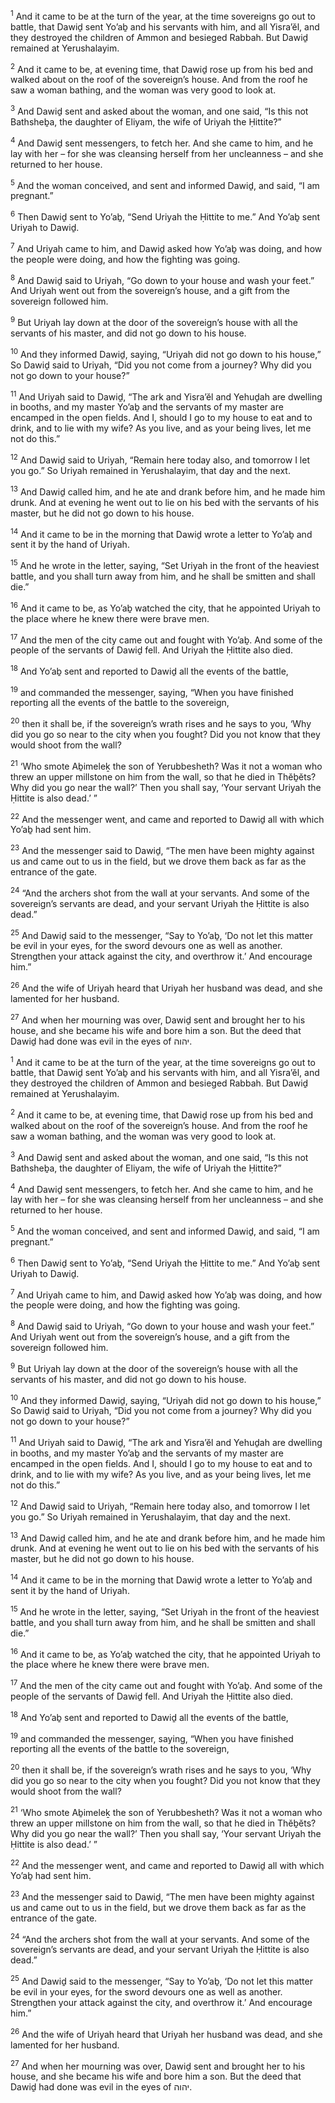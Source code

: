 <sup>1</sup> And it came to be at the turn of the year, at the time sovereigns go out to battle, that Dawiḏ sent Yo’aḇ and his servants with him, and all Yisra’ĕl, and they destroyed the children of Ammon and besieged Rabbah. But Dawiḏ remained at Yerushalayim.

<sup>2</sup> And it came to be, at evening time, that Dawiḏ rose up from his bed and walked about on the roof of the sovereign’s house. And from the roof he saw a woman bathing, and the woman was very good to look at.

<sup>3</sup> And Dawiḏ sent and asked about the woman, and one said, “Is this not Bathsheḇa, the daughter of Eliyam, the wife of Uriyah the Ḥittite?”

<sup>4</sup> And Dawiḏ sent messengers, to fetch her. And she came to him, and he lay with her – for she was cleansing herself from her uncleanness – and she returned to her house.

<sup>5</sup> And the woman conceived, and sent and informed Dawiḏ, and said, “I am pregnant.”

<sup>6</sup> Then Dawiḏ sent to Yo’aḇ, “Send Uriyah the Ḥittite to me.” And Yo’aḇ sent Uriyah to Dawiḏ.

<sup>7</sup> And Uriyah came to him, and Dawiḏ asked how Yo’aḇ was doing, and how the people were doing, and how the fighting was going.

<sup>8</sup> And Dawiḏ said to Uriyah, “Go down to your house and wash your feet.” And Uriyah went out from the sovereign’s house, and a gift from the sovereign followed him.

<sup>9</sup> But Uriyah lay down at the door of the sovereign’s house with all the servants of his master, and did not go down to his house.

<sup>10</sup> And they informed Dawiḏ, saying, “Uriyah did not go down to his house,” So Dawiḏ said to Uriyah, “Did you not come from a journey? Why did you not go down to your house?”

<sup>11</sup> And Uriyah said to Dawiḏ, “The ark and Yisra’ĕl and Yehuḏah are dwelling in booths, and my master Yo’aḇ and the servants of my master are encamped in the open fields. And I, should I go to my house to eat and to drink, and to lie with my wife? As you live, and as your being lives, let me not do this.”

<sup>12</sup> And Dawiḏ said to Uriyah, “Remain here today also, and tomorrow I let you go.” So Uriyah remained in Yerushalayim, that day and the next.

<sup>13</sup> And Dawiḏ called him, and he ate and drank before him, and he made him drunk. And at evening he went out to lie on his bed with the servants of his master, but he did not go down to his house.

<sup>14</sup> And it came to be in the morning that Dawiḏ wrote a letter to Yo’aḇ and sent it by the hand of Uriyah.

<sup>15</sup> And he wrote in the letter, saying, “Set Uriyah in the front of the heaviest battle, and you shall turn away from him, and he shall be smitten and shall die.”

<sup>16</sup> And it came to be, as Yo’aḇ watched the city, that he appointed Uriyah to the place where he knew there were brave men.

<sup>17</sup> And the men of the city came out and fought with Yo’aḇ. And some of the people of the servants of Dawiḏ fell. And Uriyah the Ḥittite also died.

<sup>18</sup> And Yo’aḇ sent and reported to Dawiḏ all the events of the battle,

<sup>19</sup> and commanded the messenger, saying, “When you have finished reporting all the events of the battle to the sovereign,

<sup>20</sup> then it shall be, if the sovereign’s wrath rises and he says to you, ‘Why did you go so near to the city when you fought? Did you not know that they would shoot from the wall?

<sup>21</sup> ‘Who smote Aḇimeleḵ the son of Yerubbesheth? Was it not a woman who threw an upper millstone on him from the wall, so that he died in Thĕḇĕts? Why did you go near the wall?’ Then you shall say, ‘Your servant Uriyah the Ḥittite is also dead.’ ”

<sup>22</sup> And the messenger went, and came and reported to Dawiḏ all with which Yo’aḇ had sent him.

<sup>23</sup> And the messenger said to Dawiḏ, “The men have been mighty against us and came out to us in the field, but we drove them back as far as the entrance of the gate.

<sup>24</sup> “And the archers shot from the wall at your servants. And some of the sovereign’s servants are dead, and your servant Uriyah the Ḥittite is also dead.”

<sup>25</sup> And Dawiḏ said to the messenger, “Say to Yo’aḇ, ‘Do not let this matter be evil in your eyes, for the sword devours one as well as another. Strengthen your attack against the city, and overthrow it.’ And encourage him.”

<sup>26</sup> And the wife of Uriyah heard that Uriyah her husband was dead, and she lamented for her husband.

<sup>27</sup> And when her mourning was over, Dawiḏ sent and brought her to his house, and she became his wife and bore him a son. But the deed that Dawiḏ had done was evil in the eyes of יהוה.

<sup>1</sup> And it came to be at the turn of the year, at the time sovereigns go out to battle, that Dawiḏ sent Yo’aḇ and his servants with him, and all Yisra’ĕl, and they destroyed the children of Ammon and besieged Rabbah. But Dawiḏ remained at Yerushalayim.

<sup>2</sup> And it came to be, at evening time, that Dawiḏ rose up from his bed and walked about on the roof of the sovereign’s house. And from the roof he saw a woman bathing, and the woman was very good to look at.

<sup>3</sup> And Dawiḏ sent and asked about the woman, and one said, “Is this not Bathsheḇa, the daughter of Eliyam, the wife of Uriyah the Ḥittite?”

<sup>4</sup> And Dawiḏ sent messengers, to fetch her. And she came to him, and he lay with her – for she was cleansing herself from her uncleanness – and she returned to her house.

<sup>5</sup> And the woman conceived, and sent and informed Dawiḏ, and said, “I am pregnant.”

<sup>6</sup> Then Dawiḏ sent to Yo’aḇ, “Send Uriyah the Ḥittite to me.” And Yo’aḇ sent Uriyah to Dawiḏ.

<sup>7</sup> And Uriyah came to him, and Dawiḏ asked how Yo’aḇ was doing, and how the people were doing, and how the fighting was going.

<sup>8</sup> And Dawiḏ said to Uriyah, “Go down to your house and wash your feet.” And Uriyah went out from the sovereign’s house, and a gift from the sovereign followed him.

<sup>9</sup> But Uriyah lay down at the door of the sovereign’s house with all the servants of his master, and did not go down to his house.

<sup>10</sup> And they informed Dawiḏ, saying, “Uriyah did not go down to his house,” So Dawiḏ said to Uriyah, “Did you not come from a journey? Why did you not go down to your house?”

<sup>11</sup> And Uriyah said to Dawiḏ, “The ark and Yisra’ĕl and Yehuḏah are dwelling in booths, and my master Yo’aḇ and the servants of my master are encamped in the open fields. And I, should I go to my house to eat and to drink, and to lie with my wife? As you live, and as your being lives, let me not do this.”

<sup>12</sup> And Dawiḏ said to Uriyah, “Remain here today also, and tomorrow I let you go.” So Uriyah remained in Yerushalayim, that day and the next.

<sup>13</sup> And Dawiḏ called him, and he ate and drank before him, and he made him drunk. And at evening he went out to lie on his bed with the servants of his master, but he did not go down to his house.

<sup>14</sup> And it came to be in the morning that Dawiḏ wrote a letter to Yo’aḇ and sent it by the hand of Uriyah.

<sup>15</sup> And he wrote in the letter, saying, “Set Uriyah in the front of the heaviest battle, and you shall turn away from him, and he shall be smitten and shall die.”

<sup>16</sup> And it came to be, as Yo’aḇ watched the city, that he appointed Uriyah to the place where he knew there were brave men.

<sup>17</sup> And the men of the city came out and fought with Yo’aḇ. And some of the people of the servants of Dawiḏ fell. And Uriyah the Ḥittite also died.

<sup>18</sup> And Yo’aḇ sent and reported to Dawiḏ all the events of the battle,

<sup>19</sup> and commanded the messenger, saying, “When you have finished reporting all the events of the battle to the sovereign,

<sup>20</sup> then it shall be, if the sovereign’s wrath rises and he says to you, ‘Why did you go so near to the city when you fought? Did you not know that they would shoot from the wall?

<sup>21</sup> ‘Who smote Aḇimeleḵ the son of Yerubbesheth? Was it not a woman who threw an upper millstone on him from the wall, so that he died in Thĕḇĕts? Why did you go near the wall?’ Then you shall say, ‘Your servant Uriyah the Ḥittite is also dead.’ ”

<sup>22</sup> And the messenger went, and came and reported to Dawiḏ all with which Yo’aḇ had sent him.

<sup>23</sup> And the messenger said to Dawiḏ, “The men have been mighty against us and came out to us in the field, but we drove them back as far as the entrance of the gate.

<sup>24</sup> “And the archers shot from the wall at your servants. And some of the sovereign’s servants are dead, and your servant Uriyah the Ḥittite is also dead.”

<sup>25</sup> And Dawiḏ said to the messenger, “Say to Yo’aḇ, ‘Do not let this matter be evil in your eyes, for the sword devours one as well as another. Strengthen your attack against the city, and overthrow it.’ And encourage him.”

<sup>26</sup> And the wife of Uriyah heard that Uriyah her husband was dead, and she lamented for her husband.

<sup>27</sup> And when her mourning was over, Dawiḏ sent and brought her to his house, and she became his wife and bore him a son. But the deed that Dawiḏ had done was evil in the eyes of יהוה.

